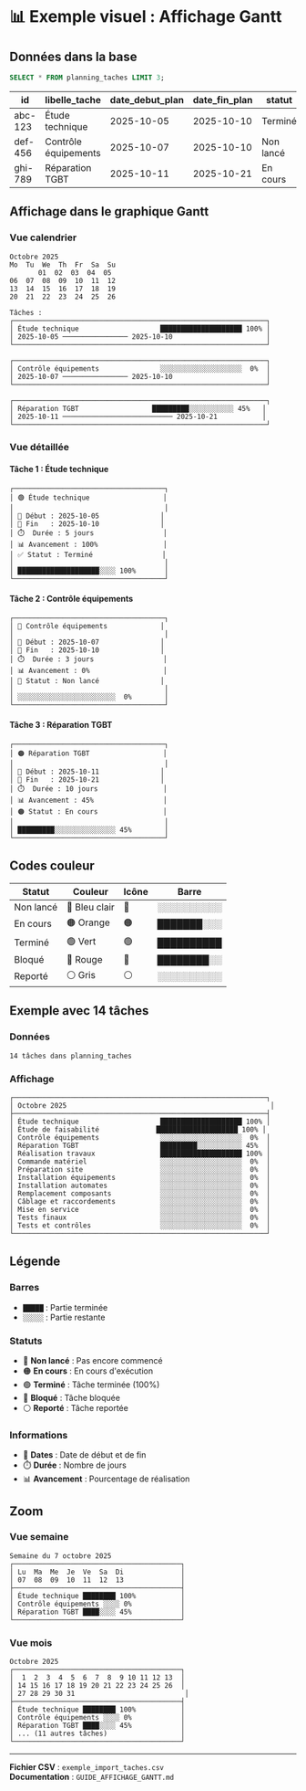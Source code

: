 # 📊 Exemple visuel : Affichage Gantt

## Données dans la base

```sql
SELECT * FROM planning_taches LIMIT 3;
```

| id | libelle_tache | date_debut_plan | date_fin_plan | statut | avancement_pct |
|----|---------------|-----------------|---------------|--------|----------------|
| abc-123 | Étude technique | 2025-10-05 | 2025-10-10 | Terminé | 100 |
| def-456 | Contrôle équipements | 2025-10-07 | 2025-10-10 | Non lancé | 0 |
| ghi-789 | Réparation TGBT | 2025-10-11 | 2025-10-21 | En cours | 45 |

## Affichage dans le graphique Gantt

### Vue calendrier

```
Octobre 2025
Mo  Tu  We  Th  Fr  Sa  Su
       01  02  03  04  05
06  07  08  09  10  11  12
13  14  15  16  17  18  19
20  21  22  23  24  25  26

Tâches :
┌──────────────────────────────────────────────────────────────┐
│ Étude technique                    ████████████████████ 100% │
│ 2025-10-05 ──────────────── 2025-10-10                       │
└──────────────────────────────────────────────────────────────┘

┌──────────────────────────────────────────────────────────────┐
│ Contrôle équipements               ░░░░░░░░░░░░░░░░░░░░  0%  │
│ 2025-10-07 ──────────────── 2025-10-10                       │
└──────────────────────────────────────────────────────────────┘

┌──────────────────────────────────────────────────────────────┐
│ Réparation TGBT                  █████████░░░░░░░░░░░ 45%   │
│ 2025-10-11 ─────────────────────────── 2025-10-21           │
└──────────────────────────────────────────────────────────────┘
```

### Vue détaillée

#### Tâche 1 : Étude technique
```
┌─────────────────────────────────────┐
│ 🟢 Étude technique                  │
│                                     │
│ 📅 Début : 2025-10-05               │
│ 📅 Fin   : 2025-10-10               │
│ ⏱️  Durée : 5 jours                 │
│ 📊 Avancement : 100%                │
│ ✅ Statut : Terminé                 │
│                                     │
│ ████████████████████░░░░ 100%       │
└─────────────────────────────────────┘
```

#### Tâche 2 : Contrôle équipements
```
┌─────────────────────────────────────┐
│ 🔵 Contrôle équipements             │
│                                     │
│ 📅 Début : 2025-10-07               │
│ 📅 Fin   : 2025-10-10               │
│ ⏱️  Durée : 3 jours                 │
│ 📊 Avancement : 0%                  │
│ 🔵 Statut : Non lancé               │
│                                     │
│ ░░░░░░░░░░░░░░░░░░░░░░░░  0%        │
└─────────────────────────────────────┘
```

#### Tâche 3 : Réparation TGBT
```
┌─────────────────────────────────────┐
│ 🟠 Réparation TGBT                  │
│                                     │
│ 📅 Début : 2025-10-11               │
│ 📅 Fin   : 2025-10-21               │
│ ⏱️  Durée : 10 jours                │
│ 📊 Avancement : 45%                 │
│ 🟠 Statut : En cours                │
│                                     │
│ █████████░░░░░░░░░░░░░░░ 45%        │
└─────────────────────────────────────┘
```

## Codes couleur

| Statut | Couleur | Icône | Barre |
|--------|---------|-------|-------|
| Non lancé | 🔵 Bleu clair | 🔵 | ░░░░░░░░░░ |
| En cours | 🟠 Orange | 🟠 | ███████░░░ |
| Terminé | 🟢 Vert | 🟢 | ██████████ |
| Bloqué | 🔴 Rouge | 🔴 | ████████░░ |
| Reporté | ⚪ Gris | ⚪ | ░░░░░░░░░░ |

## Exemple avec 14 tâches

### Données
```
14 tâches dans planning_taches
```

### Affichage
```
┌──────────────────────────────────────────────────────────────┐
│ Octobre 2025                                                  │
├──────────────────────────────────────────────────────────────┤
│ Étude technique                    ████████████████████ 100% │
│ Étude de faisabilité              ████████████████████ 100% │
│ Contrôle équipements               ░░░░░░░░░░░░░░░░░░░░  0%  │
│ Réparation TGBT                    █████████░░░░░░░░░░░ 45%  │
│ Réalisation travaux                ████████████████████ 100% │
│ Commande matériel                  ░░░░░░░░░░░░░░░░░░░░  0%  │
│ Préparation site                   ░░░░░░░░░░░░░░░░░░░░  0%  │
│ Installation équipements           ░░░░░░░░░░░░░░░░░░░░  0%  │
│ Installation automates             ░░░░░░░░░░░░░░░░░░░░  0%  │
│ Remplacement composants            ░░░░░░░░░░░░░░░░░░░░  0%  │
│ Câblage et raccordements           ░░░░░░░░░░░░░░░░░░░░  0%  │
│ Mise en service                    ░░░░░░░░░░░░░░░░░░░░  0%  │
│ Tests finaux                       ░░░░░░░░░░░░░░░░░░░░  0%  │
│ Tests et contrôles                 ░░░░░░░░░░░░░░░░░░░░  0%  │
└──────────────────────────────────────────────────────────────┘
```

## Légende

### Barres
- `█████` : Partie terminée
- `░░░░░` : Partie restante

### Statuts
- 🔵 **Non lancé** : Pas encore commencé
- 🟠 **En cours** : En cours d'exécution
- 🟢 **Terminé** : Tâche terminée (100%)
- 🔴 **Bloqué** : Tâche bloquée
- ⚪ **Reporté** : Tâche reportée

### Informations
- 📅 **Dates** : Date de début et de fin
- ⏱️ **Durée** : Nombre de jours
- 📊 **Avancement** : Pourcentage de réalisation

## Zoom

### Vue semaine
```
Semaine du 7 octobre 2025
┌─────────────────────────────────────────┐
│ Lu  Ma  Me  Je  Ve  Sa  Di              │
│ 07  08  09  10  11  12  13              │
├─────────────────────────────────────────┤
│ Étude technique ████████ 100%           │
│ Contrôle équipements ░░░░ 0%            │
│ Réparation TGBT ████░░░░ 45%            │
└─────────────────────────────────────────┘
```

### Vue mois
```
Octobre 2025
┌─────────────────────────────────────────┐
│  1  2  3  4  5  6  7  8  9 10 11 12 13  │
│ 14 15 16 17 18 19 20 21 22 23 24 25 26  │
│ 27 28 29 30 31                           │
├─────────────────────────────────────────┤
│ Étude technique ████████ 100%           │
│ Contrôle équipements ░░░░ 0%            │
│ Réparation TGBT ████░░░░ 45%            │
│ ... (11 autres tâches)                  │
└─────────────────────────────────────────┘
```

---

**Fichier CSV** : `exemple_import_taches.csv`  
**Documentation** : `GUIDE_AFFICHAGE_GANTT.md`

